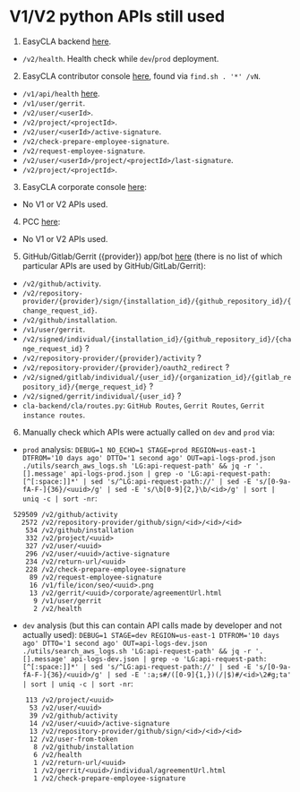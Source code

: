# V1/V2 python APIs still used

1. EasyCLA backend [here](https://github.com/linuxfoundation/easycla/blob/main/.github/workflows/deploy-prod.yml#L127).
- `/v2/health`. Health check while `dev`/`prod` deployment.


2. EasyCLA contributor console [here](https://github.com/communitybridge/easycla-contributor-console/blob/main/src/app/core/services/cla-contributor.service.ts), found via `` find.sh . '*' /vN ``.
- `/v1/api/health` [here](https://github.com/communitybridge/easycla-contributor-console/blob/main/test/functional/cypress/integration/api-tests/health-check.spec.ts#L4).
- `/v1/user/gerrit`.
- `/v2/user/<userId>`.
- `/v2/project/<projectId>`.
- `/v2/user/<userId>/active-signature`.
- `/v2/check-prepare-employee-signature`.
- `/v2/request-employee-signature`.
- `/v2/user/<userId>/project/<projectId>/last-signature`.
- `/v2/project/<projectId>`.


3. EasyCLA corporate console [here](https://github.com/LF-Engineering/lfx-corp-cla-console/blob/main/backend/src/data/cla-api.ts):
- No V1 or V2 APIs used.


4. PCC [here](https://github.com/linuxfoundation/lfx-pcc/blob/main/apps/v1-backend/src/modules/cla-services/model/index.ts):
- No V1 or V2 APIs used.


5. GitHub/Gitlab/Gerrit ({provider}) app/bot [here]() (there is no list of which particular APIs are used by GitHub/GitLab/Gerrit):
- `/v2/github/activity`.
- `/v2/repository-provider/{provider}/sign/{installation_id}/{github_repository_id}/{change_request_id}`.
- `/v2/github/installation`.
- `/v1/user/gerrit`.
- `/v2/signed/individual/{installation_id}/{github_repository_id}/{change_request_id}` ?
- `/v2/repository-provider/{provider}/activity` ?
- `/v2/repository-provider/{provider}/oauth2_redirect` ?
- `/v2/signed/gitlab/individual/{user_id}/{organization_id}/{gitlab_repository_id}/{merge_request_id}` ?
- `/v2/signed/gerrit/individual/{user_id}` ?
- `cla-backend/cla/routes.py`: `GitHub Routes`, `Gerrit Routes`, `Gerrit instance routes`.


6. Manually check which APIs were actually called on `dev` and `prod` via:

- `prod` analysis: `` DEBUG=1 NO_ECHO=1 STAGE=prod REGION=us-east-1 DTFROM='10 days ago' DTTO='1 second ago' OUT=api-logs-prod.json ./utils/search_aws_logs.sh 'LG:api-request-path' && jq -r '.[].message' api-logs-prod.json | grep -o 'LG:api-request-path:[^[:space:]]*' | sed 's/^LG:api-request-path://' | sed -E 's/[0-9a-fA-F-]{36}/<uuid>/g' | sed -E 's/\b[0-9]{2,}\b/<id>/g' | sort | uniq -c | sort -nr ``:
```
 529509 /v2/github/activity
   2572 /v2/repository-provider/github/sign/<id>/<id>/<id>
    534 /v2/github/installation
    332 /v2/project/<uuid>
    327 /v2/user/<uuid>
    296 /v2/user/<uuid>/active-signature
    234 /v2/return-url/<uuid>
    228 /v2/check-prepare-employee-signature
     89 /v2/request-employee-signature
     16 /v1/file/icon/seo/<uuid>.png
     13 /v2/gerrit/<uuid>/corporate/agreementUrl.html
      9 /v1/user/gerrit
      2 /v2/health
```

- `dev` analysis (but this can contain API calls made by developer and not actually used): `` DEBUG=1 STAGE=dev REGION=us-east-1 DTFROM='10 days ago' DTTO='1 second ago' OUT=api-logs-dev.json ./utils/search_aws_logs.sh 'LG:api-request-path' && jq -r '.[].message' api-logs-dev.json | grep -o 'LG:api-request-path:[^[:space:]]*' | sed 's/^LG:api-request-path://' | sed -E 's/[0-9a-fA-F-]{36}/<uuid>/g' | sed -E ':a;s#/([0-9]{1,})(/|$)#/<id>\2#g;ta' | sort | uniq -c | sort -nr ``:
```
    113 /v2/project/<uuid>
     53 /v2/user/<uuid>
     39 /v2/github/activity
     14 /v2/user/<uuid>/active-signature
     13 /v2/repository-provider/github/sign/<id>/<id>/<id>
     12 /v2/user-from-token
      8 /v2/github/installation
      6 /v2/health
      1 /v2/return-url/<uuid>
      1 /v2/gerrit/<uuid>/individual/agreementUrl.html
      1 /v2/check-prepare-employee-signature
```


